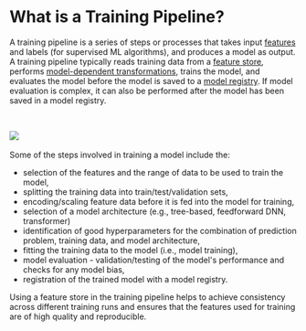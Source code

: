 **What is a Training Pipeline?**‍
=================================

A training pipeline is a series of steps or processes that takes input [features](https://www.hopsworks.ai/dictionary/feature) and labels (for supervised ML algorithms), and produces a model as output. A training pipeline typically reads training data from a [feature store](https://www.hopsworks.ai/dictionary/feature-store), performs [model-dependent transformations](https://www.hopsworks.ai/dictionary/model-dependent-transformations), trains the model, and evaluates the model before the model is saved to a [model registry](https://www.hopsworks.ai/dictionary/model-registry). If model evaluation is complex, it can also be performed after the model has been saved in a model registry. 

‍

![](https://assets.website-files.com/618399cd49d125734c8dec95/64b7d001500e0f611f8f96cb_1xdq-Hnp8e7Ylrq9UXfuq9YCRTIZR2kgsge0pPI0UZY70ZykFYakdDWK4AT_DxVrMbqmA_UegT5st3kxlEDuwsP5dLgnNxNW246TEsS0o-h7iElwiOjc9xtQ3xn9_0L8f5tLjqnpHUgXFui9fRMVigw.png)‍

Some of the steps involved in training a model include the:

* selection of the features and the range of data to be used to train the model,
* splitting the training data into train/test/validation sets,
* encoding/scaling feature data before it is fed into the model for training,
* selection of a model architecture (e.g., tree-based, feedforward DNN, transformer)
* identification of good hyperparameters for the combination of prediction problem, training data, and model architecture,
* fitting the training data to the model (i.e., model training),
* model evaluation - validation/testing of the model's performance and checks for any model bias,
* registration of the trained model with a model registry.

Using a feature store in the training pipeline helps to achieve consistency across different training runs and ensures that the features used for training are of high quality and reproducible.  


